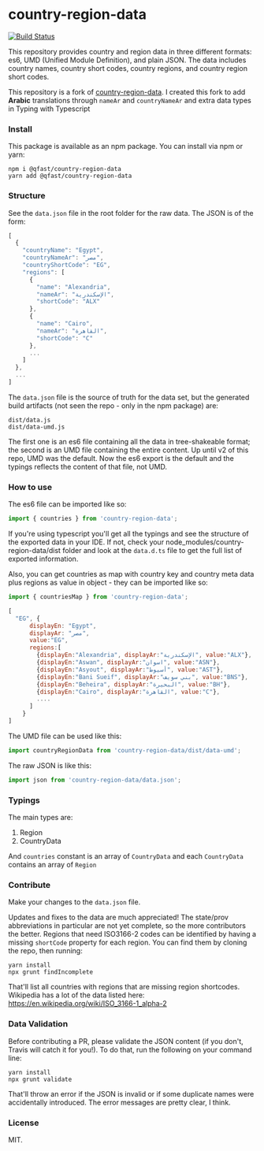 # country-region-data 

[![Build Status](https://travis-ci.com/country-regions/country-region-data.svg?branch=master)](https://travis-ci.org/country-regions/country-region-data)

This repository provides country and region data in three different formats: es6, UMD (Unified Module Definition), and plain JSON. The data includes country names, country short codes, country regions, and country region short codes.

This repository is a fork of [country-region-data](https://github.com/country-regions/country-region-data). I created this fork to add **Arabic** translations through `nameAr` and `countryNameAr` and extra data types in Typing with Typescript

### Install

This package is available as an npm package. You can install via npm or yarn:

```
npm i @qfast/country-region-data
yarn add @qfast/country-region-data
```

### Structure

See the `data.json` file in the root folder for the raw data. The JSON is of the form:

```javascript
[
  {
    "countryName": "Egypt",
    "countryNameAr": "مصر",
    "countryShortCode": "EG",
    "regions": [
      {
        "name": "Alexandria",
        "nameAr": "الإسكندرية",
        "shortCode": "ALX"
      },
      {
        "name": "Cairo",
        "nameAr": "القاهرة",
        "shortCode": "C"
      },
      ...
    ]
  },
  ... 
]
```

The `data.json` file is the source of truth for the data set, but the generated build artifacts (not seen the repo -
only in the npm package) are:

```
dist/data.js
dist/data-umd.js
```

The first one is an es6 file containing all the data in tree-shakeable format; the second is an UMD file containing the 
entire content. Up until v2 of this repo, UMD was the default. Now the es6 export is the default and the typings reflects
the content of that file, not UMD.

### How to use

The es6 file can be imported like so:

```jsx harmony
import { countries } from 'country-region-data';
```

If you're using typescript you'll get all the typings and see the structure of the exported data in your IDE. If not, 
check your node_modules/country-region-data/dist folder and look at the `data.d.ts` file to get the full list of exported 
information.


Also, you can get countries as map with country key and country meta data plus regions as value in object - they can be imported like so:

```jsx harmony
import { countriesMap } from 'country-region-data';
```


```javascript
[
  "EG", {
      displayEn: "Egypt",
      displayAr: "مصر",
      value:"EG",
      regions:[
        {displayEn:"Alexandria", displayAr:"الإسكندرية", value:"ALX"},
        {displayEn:"Aswan", displayAr:"اسوان", value:"ASN"},
        {displayEn:"Asyout", displayAr:"أسيوط", value:"AST"},
        {displayEn:"Bani Sueif", displayAr:"بني سويف", value:"BNS"},
        {displayEn:"Beheira", displayAr:"البحيرة", value:"BH"},
        {displayEn:"Cairo", displayAr:"القاهرة", value:"C"},
        ....
      ]
    }
]
```


The UMD file can be used like this:

```jsx harmony
import countryRegionData from 'country-region-data/dist/data-umd';
```

The raw JSON is like this:

```jsx harmony
import json from 'country-region-data/data.json';
```

### Typings 


The main types are:

1. Region
2. CountryData

And `countries` constant is an array of `CountryData` and each `CountryData` contains an array of `Region`


### Contribute

Make your changes to the `data.json` file.

Updates and fixes to the data are much appreciated! The state/prov abbreviations in particular are not yet complete, so
the more contributors the better. Regions that need ISO3166-2 codes can be identified by having a missing `shortCode` 
property for each region. You can find them by cloning the repo, then running:

```
yarn install
npx grunt findIncomplete
```

That'll list all countries with regions that are missing region shortcodes. Wikipedia has a lot of the data listed here:
https://en.wikipedia.org/wiki/ISO_3166-1_alpha-2
 

### Data Validation

Before contributing a PR, please validate the JSON content (if you don't, Travis will catch it for you!). To do that, 
run the following on your command line:

```
yarn install
npx grunt validate
```

That'll throw an error if the JSON is invalid or if some duplicate names were accidentally introduced. The error messages 
are pretty clear, I think.

### License

MIT.
